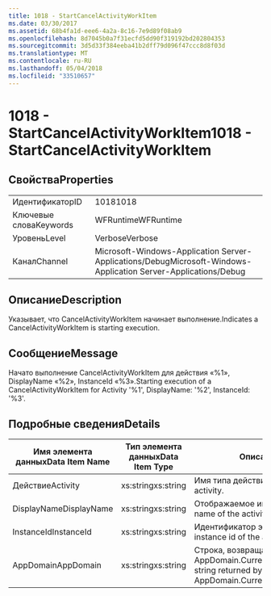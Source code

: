 ```yaml
---
title: 1018 - StartCancelActivityWorkItem
ms.date: 03/30/2017
ms.assetid: 68b4fa1d-eee6-4a2a-8c16-7e9d89f08ab9
ms.openlocfilehash: 8d7045b0a7f31ecfd5dd90f319192bd202804353
ms.sourcegitcommit: 3d5d33f384eeba41b2dff79d096f47ccc8d8f03d
ms.translationtype: MT
ms.contentlocale: ru-RU
ms.lasthandoff: 05/04/2018
ms.locfileid: "33510657"
---
```

# <a name="1018---startcancelactivityworkitem"></a><span data-ttu-id="66004-102">1018 - StartCancelActivityWorkItem</span><span class="sxs-lookup"><span data-stu-id="66004-102">1018 - StartCancelActivityWorkItem</span></span>
## <a name="properties"></a><span data-ttu-id="66004-103">Свойства</span><span class="sxs-lookup"><span data-stu-id="66004-103">Properties</span></span>  
  
|||  
|-|-|  
|<span data-ttu-id="66004-104">Идентификатор</span><span class="sxs-lookup"><span data-stu-id="66004-104">ID</span></span>|<span data-ttu-id="66004-105">1018</span><span class="sxs-lookup"><span data-stu-id="66004-105">1018</span></span>|  
|<span data-ttu-id="66004-106">Ключевые слова</span><span class="sxs-lookup"><span data-stu-id="66004-106">Keywords</span></span>|<span data-ttu-id="66004-107">WFRuntime</span><span class="sxs-lookup"><span data-stu-id="66004-107">WFRuntime</span></span>|  
|<span data-ttu-id="66004-108">Уровень</span><span class="sxs-lookup"><span data-stu-id="66004-108">Level</span></span>|<span data-ttu-id="66004-109">Verbose</span><span class="sxs-lookup"><span data-stu-id="66004-109">Verbose</span></span>|  
|<span data-ttu-id="66004-110">Канал</span><span class="sxs-lookup"><span data-stu-id="66004-110">Channel</span></span>|<span data-ttu-id="66004-111">Microsoft-Windows-Application Server-Applications/Debug</span><span class="sxs-lookup"><span data-stu-id="66004-111">Microsoft-Windows-Application Server-Applications/Debug</span></span>|  
  
## <a name="description"></a><span data-ttu-id="66004-112">Описание</span><span class="sxs-lookup"><span data-stu-id="66004-112">Description</span></span>  
 <span data-ttu-id="66004-113">Указывает, что CancelActivityWorkItem начинает выполнение.</span><span class="sxs-lookup"><span data-stu-id="66004-113">Indicates a CancelActivityWorkItem is starting execution.</span></span>  
  
## <a name="message"></a><span data-ttu-id="66004-114">Сообщение</span><span class="sxs-lookup"><span data-stu-id="66004-114">Message</span></span>  
 <span data-ttu-id="66004-115">Начато выполнение CancelActivityWorkItem для действия «%1», DisplayName «%2», InstanceId «%3».</span><span class="sxs-lookup"><span data-stu-id="66004-115">Starting execution of a CancelActivityWorkItem for Activity '%1', DisplayName: '%2', InstanceId: '%3'.</span></span>  
  
## <a name="details"></a><span data-ttu-id="66004-116">Подробные сведения</span><span class="sxs-lookup"><span data-stu-id="66004-116">Details</span></span>  
  
|<span data-ttu-id="66004-117">Имя элемента данных</span><span class="sxs-lookup"><span data-stu-id="66004-117">Data Item Name</span></span>|<span data-ttu-id="66004-118">Тип элемента данных</span><span class="sxs-lookup"><span data-stu-id="66004-118">Data Item Type</span></span>|<span data-ttu-id="66004-119">Описание</span><span class="sxs-lookup"><span data-stu-id="66004-119">Description</span></span>|  
|--------------------|--------------------|-----------------|  
|<span data-ttu-id="66004-120">Действие</span><span class="sxs-lookup"><span data-stu-id="66004-120">Activity</span></span>|<span data-ttu-id="66004-121">xs:string</span><span class="sxs-lookup"><span data-stu-id="66004-121">xs:string</span></span>|<span data-ttu-id="66004-122">Имя типа действия.</span><span class="sxs-lookup"><span data-stu-id="66004-122">The type name of the activity.</span></span>|  
|<span data-ttu-id="66004-123">DisplayName</span><span class="sxs-lookup"><span data-stu-id="66004-123">DisplayName</span></span>|<span data-ttu-id="66004-124">xs:string</span><span class="sxs-lookup"><span data-stu-id="66004-124">xs:string</span></span>|<span data-ttu-id="66004-125">Отображаемое имя действия.</span><span class="sxs-lookup"><span data-stu-id="66004-125">The display name of the activity.</span></span>|  
|<span data-ttu-id="66004-126">InstanceId</span><span class="sxs-lookup"><span data-stu-id="66004-126">InstanceId</span></span>|<span data-ttu-id="66004-127">xs:string</span><span class="sxs-lookup"><span data-stu-id="66004-127">xs:string</span></span>|<span data-ttu-id="66004-128">Идентификатор экземпляра действия.</span><span class="sxs-lookup"><span data-stu-id="66004-128">The instance id of the activity.</span></span>|  
|<span data-ttu-id="66004-129">AppDomain</span><span class="sxs-lookup"><span data-stu-id="66004-129">AppDomain</span></span>|<span data-ttu-id="66004-130">xs:string</span><span class="sxs-lookup"><span data-stu-id="66004-130">xs:string</span></span>|<span data-ttu-id="66004-131">Строка, возвращаемая AppDomain.CurrentDomain.FriendlyName.</span><span class="sxs-lookup"><span data-stu-id="66004-131">The string returned by AppDomain.CurrentDomain.FriendlyName.</span></span>|
